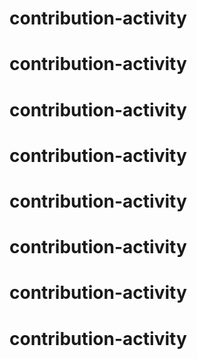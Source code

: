 # contribution-activity
# contribution-activity
# contribution-activity
# contribution-activity
# contribution-activity
# contribution-activity
# contribution-activity
# contribution-activity
